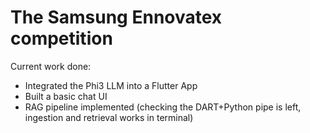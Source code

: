 # The Samsung Ennovatex competition

Current work done:
- Integrated the Phi3 LLM into a Flutter App
- Built a basic chat UI
- RAG pipeline implemented (checking the DART+Python pipe is left, ingestion and retrieval works in terminal)
